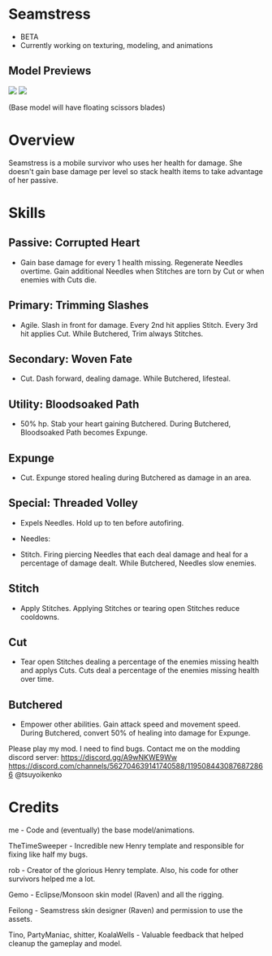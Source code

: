 # Seamstress
- BETA
- Currently working on texturing, modeling, and animations
## Model Previews
[![](https://media.discordapp.net/attachments/1119077461783748652/1198195533337067610/image.png?ex=65be058c&is=65ab908c&hm=57c4f3666bf793cd28c0e14c9224ac68294b078be3f71d5d14c14558f466d483&=&format=webp&quality=lossless&width=470&height=670)]()
[![](https://media.discordapp.net/attachments/1119077461783748652/1199057179555147867/image.png?ex=65c12805&is=65aeb305&hm=16dd05509565282af7206b459201067aba79c29c71e97357cae699ad6e791e08&=&format=webp&quality=lossless&width=402&height=676)]()

(Base model will have floating scissors blades)
# Overview
Seamstress is a mobile survivor who uses her health for damage. She doesn't gain base damage per level so stack health items to take advantage of her passive. 

# Skills
Passive: **Corrupted Heart**
---
- Gain base damage for every 1 health missing. Regenerate Needles overtime. Gain additional Needles when Stitches are torn by Cut or when enemies with Cuts die.

Primary: **Trimming Slashes**
---
- Agile. Slash in front for damage. Every 2nd hit applies Stitch. Every 3rd hit applies Cut. While Butchered, Trim always Stitches.   

Secondary: **Woven Fate** 
---
- Cut. Dash forward, dealing damage. While Butchered, lifesteal.

Utility: **Bloodsoaked Path**
---
- 50% hp. Stab your heart gaining Butchered. During Butchered, Bloodsoaked Path becomes Expunge.

**Expunge**
---
- Cut. Expunge stored healing during Butchered as damage in an area. 

Special: **Threaded Volley**
---
- Expels Needles. Hold up to ten before autofiring.

- Needles:
- Stitch. Firing piercing Needles that each deal damage and heal for a percentage of damage dealt. While Butchered, Needles slow enemies.

**Stitch** 
---
- Apply Stitches. Applying Stitches or tearing open Stitches reduce cooldowns.

**Cut** 
---
- Tear open Stitches dealing a percentage of the enemies missing health and applys Cuts. Cuts deal a percentage of the enemies missing health over time.

**Butchered**
---
- Empower other abilities. Gain attack speed and movement speed. During Butchered, convert 50% of healing into damage for Expunge.



Please play my mod. I need to find bugs.
Contact me on the modding discord server: https://discord.gg/A9wNKWE9Ww https://discord.com/channels/562704639141740588/1195084430876872866 @tsuyoikenko

# Credits 
me - Code and (eventually) the base model/animations.

TheTimeSweeper - Incredible new Henry template and responsible for fixing like half my bugs.

rob - Creator of the glorious Henry template. Also, his code for other survivors helped me a lot.

Gemo - Eclipse/Monsoon skin model (Raven) and all the rigging.

Feilong - Seamstress skin designer (Raven) and permission to use the assets.

Tino, PartyManiac, shitter, KoalaWells - Valuable feedback that helped cleanup the gameplay and model.
